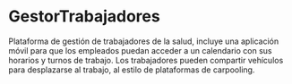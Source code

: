 # GestorTrabajadores
Plataforma de gestión de trabajadores de la salud, incluye una aplicación móvil para que los empleados puedan acceder a un calendario con sus horarios y turnos de trabajo. Los trabajadores pueden compartir vehículos para desplazarse al trabajo, al estilo de plataformas de carpooling.
